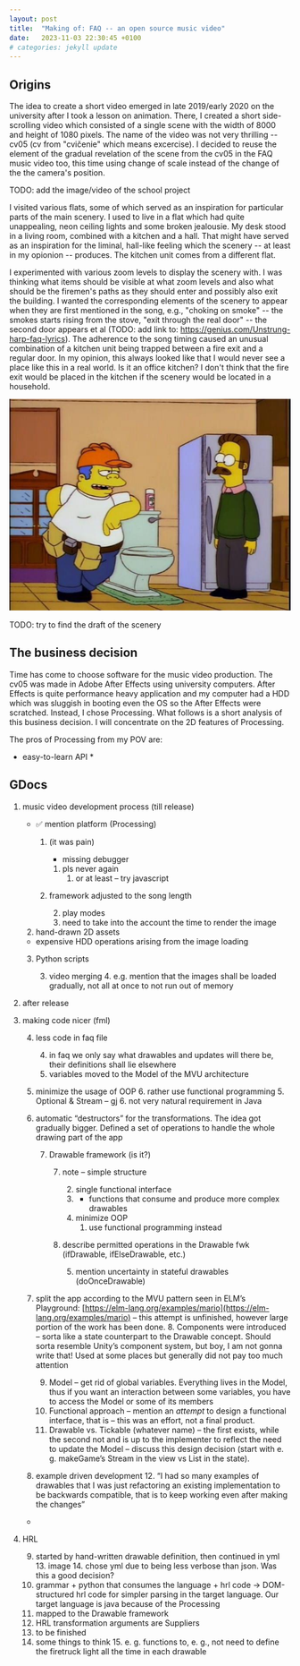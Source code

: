 ```yaml
---
layout: post
title:  "Making of: FAQ -- an open source music video"
date:   2023-11-03 22:30:45 +0100
# categories: jekyll update
---
```


## Origins

The idea to create a short video emerged in late 2019/early 2020 on the university after I took a lesson on animation. There, I created a short side-scrolling video which consisted of a single scene with the width of 8000 and height of 1080 pixels. The name of the video was not very thrilling -- cv05 (cv from "cvičenie" which means excercise). I decided to reuse the element of the gradual revelation of the scene from the cv05 in the FAQ music video too, this time using change of scale instead of the change of the the camera's position.

TODO: add the image/video of the school project

I visited various flats, some of which served as an inspiration for particular parts of the main scenery. I used to live in a flat which had quite unappealing, neon ceiling lights and some broken jealousie. My desk stood in a living room, combined with a kitchen and a hall. That might have served as an inspiration for the liminal, hall-like feeling which the scenery -- at least in my opionion -- produces. The kitchen unit comes from a different flat.

I experimented with various zoom levels to display the scenery with. I was thinking what items should be visible at what zoom levels and also what should be the firemen's paths as they should enter and possibly also exit the building. I wanted the corresponding elements of the scenery to appear when they are first mentioned in the song, e.g., "choking on smoke" -- the smokes starts rising from the stove, "exit through the real door" -- the second door appears et al (TODO: add link to: https://genius.com/Unstrung-harp-faq-lyrics). The adherence to the song timing caused an unusual combination of a kitchen unit being trapped between a fire exit and a regular door. In my opinion, this always looked like that I would never see a place like this in a real world. Is it an office kitchen? I don't think that the fire exit would be placed in the kitchen if the scenery would be located in a household.

![ned](toilet.jpg) <!-- source: https://www.reddit.com/r/TheSimpsons/comments/zqvccf/was_that_uh_was_that_toilet_always_next_to_the/ -->

TODO: try to find the draft of the scenery

## The business decision

Time has come to choose software for the music video production. The cv05 was made in Adobe After Effects using university computers. After Effects is quite performance heavy application and my computer had a HDD which was sluggish in booting even the OS so the After Effects were scratched. Instead, I chose Processing. What follows is a short analysis of this business decision. I will concentrate on the 2D features of Processing.

The pros of Processing from my POV are:

* easy-to-learn API
	* 


## GDocs

1. music video development process (till release)
    * ✅ mention platform (Processing)
        1. (it was pain)
			* missing debugger
            1. pls never again
                1. or at least – try javascript
        2. framework adjusted to the song length

            2. play modes
            3. need to take into the account the time to render the image
    2. hand-drawn 2D assets
	* expensive HDD operations arising from the image loading
    3. Python scripts

        3. video merging
            4. e.g. mention that the images shall be loaded gradually, not all at once to not run out of memory
2. after release
3. making code nicer (fml)

    4. less code in faq file

        4. in faq we only say what drawables and updates will there be, their definitions shall lie elsewhere
        5. variables moved to the Model of the MVU architecture

    5. minimize the usage of OOP
        6. rather use functional programming
            5. Optional & Stream – gj
            6. not very natural requirement in Java
    6. automatic “destructors” for the transformations. The idea got gradually bigger. Defined a set of operations to handle the whole drawing part of the app

        7. Drawable framework (is it?)

            7. note – simple structure

                2. single functional interface
                3. + functions that consume and produce more complex drawables
                4. minimize OOP
                    1. use functional programming instead
            8. describe permitted operations in the Drawable fwk (ifDrawable, ifElseDrawable, etc.)

                5. mention uncertainty in stateful drawables (doOnceDrawable)
    7. split the app according to the MVU pattern seen in ELM’s Playground: [https://elm-lang.org/examples/mario](https://elm-lang.org/examples/mario) – this attempt is unfinished, however large portion of the work has been done.
        8. Components were introduced – sorta like a state counterpart to the Drawable concept. Should sorta resemble Unity’s component system, but boy, I am not gonna write that! Used at some places but generally did not pay too much attention
		
        9. Model – get rid of global variables. Everything lives in the Model, thus if you want an interaction between some variables, you have to access the Model or some of its members
        10. Functional approach – mention an _attempt_ to design a functional interface, that is – this was an effort, not a final product.
        11. Drawable vs. Tickable (whatever name) – the first exists, while the second not and is up to the implementer to reflect the need to update the Model – discuss this design decision (start with e. g. makeGame’s Stream in the view vs List in the state).
    8. example driven development
        12. “I had so many examples of drawables that I was just refactoring an existing implementation to be backwards compatible, that is to keep working even after making the changes”
	* 
4. HRL

    9. started by hand-written drawable definition, then continued in yml
        13. image
        14. chose yml due to being less verbose than json. Was this a good decision?
    10. grammar + python that consumes the language + hrl code -> DOM-structured hrl code for simpler parsing in the target language. Our target language is java because of the Processing
    11. mapped to the Drawable framework
    12. HRL transformation arguments are Suppliers
    13. to be finished
    14. some things to think
        15. e. g. functions to, e. g., not need to define the firetruck light all the time in each drawable